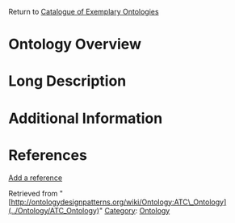 Return to [Catalogue of Exemplary Ontologies](../Ontology/Main "Ontology:Main")



#  Ontology Overview


#  Long Description


#  Additional Information


  




#  References


[Add a reference](index.php@title=Odp%253AAdd_reference&subject=Ontology%253AATC+Ontology.html "http://ontologydesignpatterns.org/wiki/index.php?title=Odp:Add_reference&subject=Ontology%3AATC+Ontology")


  






Retrieved from "[http://ontologydesignpatterns.org/wiki/Ontology:ATC\_Ontology](../Ontology/ATC_Ontology)"
 [Category](http://ontologydesignpatterns.org/wiki/Special:Categories "Special:Categories"): [Ontology](../Category/Ontology "Category:Ontology")